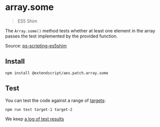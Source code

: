 # array.some

> ES5 Shim

The `Array.some()` method tests whether at least one element in the array passes the test implemented by the provided function.

Source: [ps-scripting-es5shim](https://github.com/EugenTepin/ps-scripting-es5shim/blob/master/lib/Array/some.js)

## Install

    npm install @extendscript/aes.patch.array.some

## Test

You can test the code against a range of [targets](https://github.com/nbqx/fakestk/blob/master/resources/versions.json):

    npm run test target-1 target-2

We keep [a log of test results](./test/results_log.md)

